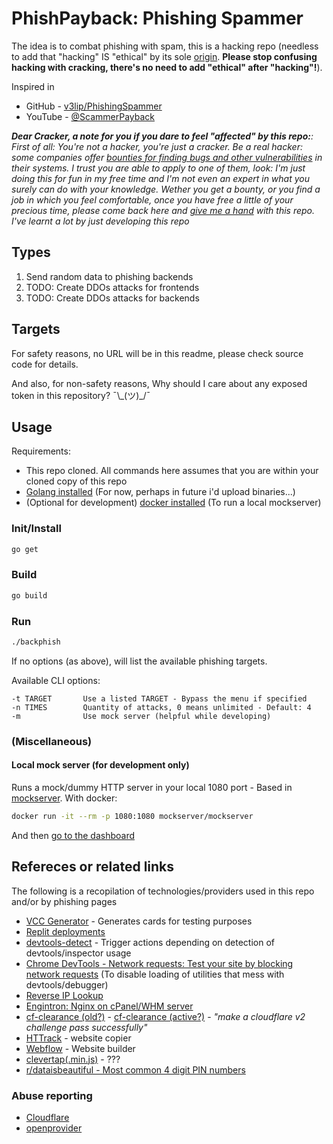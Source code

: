 # PhishPayback: Phishing Spammer

The idea is to combat phishing with spam, this is a hacking repo (needless to add that "hacking" IS "ethical" by its sole [origin](https://youtu.be/XMm0HsmOTFI?si=mBFLIIfae_TRcQDD). **Please stop confusing hacking with cracking, there's no need to add "ethical" after "hacking"!**).

Inspired in

- GitHub - [v3lip/PhishingSpammer](https://github.com/v3lip/PhishingSpammer/)
- YouTube - [@ScammerPayback](https://www.youtube.com/@ScammerPayback)

_**Dear Cracker, a note for you if you dare to feel "affected" by this repo:**: First of all: You're not a hacker, you're just a cracker. Be a real hacker: some companies offer [bounties for finding bugs and other vulnerabilities](https://www.google.com/search?q=bounties+for+finding+softwar+evulnerabilities) in their systems. I trust you are able to apply to one of them, look: I'm just doing this for fun in my free time and I'm not even an expert in what you surely can do with your knowledge. Wether you get a bounty, or you find a job in which you feel comfortable, once you have free a little of your precious time, please come back here and [give me a hand](TODO.md) with this repo. I've learnt a lot by just developing this repo_

## Types

1. Send random data to phishing backends
2. TODO: Create DDOs attacks for frontends
3. TODO: Create DDOs attacks for backends

## Targets

For safety reasons, no URL will be in this readme, please check source code for details.

And also, for non-safety reasons, Why should I care about any exposed token in this repository? ¯\\\_(ツ)\_/¯

## Usage

Requirements:

- This repo cloned. All commands here assumes that you are within your cloned copy of this repo
- [Golang installed](https://go.dev/doc/install) (For now, perhaps in future i'd upload binaries...)
- (Optional for development) [docker installed](https://docs.docker.com/engine/install/) (To run a local mockserver)

### Init/Install

```sh
go get
```

### Build

```sh
go build
```

### Run

```sh
./backphish
```

If no options (as above), will list the available phishing targets.

Available CLI options:

```
-t TARGET       Use a listed TARGET - Bypass the menu if specified
-n TIMES        Quantity of attacks, 0 means unlimited - Default: 4
-m              Use mock server (helpful while developing)
```

### (Miscellaneous)

#### Local mock server (for development only)

Runs a mock/dummy HTTP server in your local 1080 port - Based in [mockserver](https://www.mock-server.com/). With docker:

```sh
docker run -it --rm -p 1080:1080 mockserver/mockserver
```

And then [go to the dashboard](http://localhost:1080/mockserver/dashboard)

## Refereces or related links

The following is a recopilation of technologies/providers used in this repo and/or by phishing pages

- [VCC Generator](https://www.vccgenerator.org/) - Generates cards for testing purposes
- [Replit deployments](https://replit.com/deployments)
- [devtools-detect](https://github.com/sindresorhus/devtools-detect) - Trigger actions depending on detection of devtools/inspector usage
- [Chrome DevTools - Network requests: Test your site by blocking network requests](https://developer.chrome.com/docs/devtools/network-request-blocking) (To disable loading of utilities that mess with devtools/debugger)
- [Reverse IP Lookup](https://reverseip.domaintools.com/)
- [Engintron: Nginx on cPanel/WHM server](https://github.com/engintron/engintron)
- [cf-clearance (old?)](https://github.com/vvanglro/cf-clearance) - [cf-clearance (active?)](https://github.com/ModestasBar/cf-clearance) - _"make a cloudflare v2 challenge pass successfully"_
- [HTTrack](https://github.com/xroche/httrack) - website copier
- [Webflow](https://webflow.com/) - Website builder
- [clevertap(.min.js)](https://developer.clevertap.com/docs/web-quickstart-guide) - ???
- [r/dataisbeautiful - Most common 4 digit PIN numbers](https://www.reddit.com/r/dataisbeautiful/comments/1cn7l7r/oc_most_common_4_digit_pin_numbers_from_an/#lightbox)

### Abuse reporting

- [Cloudflare](https://abuse.cloudflare.com/phishing)
- [openprovider](https://www.openprovider.com/company/contact-us/report-abuse)
